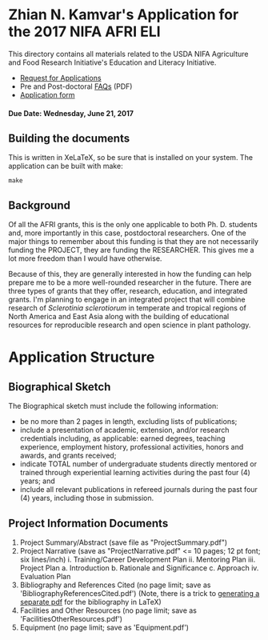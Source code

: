Zhian N. Kamvar's Application for the 2017 NIFA AFRI ELI
========================================================

This directory contains all materials related to the USDA NIFA Agriculture and
Food Research Initiative's Education and Literacy Initiative.

 - [Request for Applications]
 - Pre and Post-doctoral [FAQs] (PDF)
 - [Application form]


#### Due Date: Wednesday, June 21, 2017

Building the documents
----------------------

This is written in XeLaTeX, so be sure that is installed on your system. The
application can be built with make:

```
make
```

Background
----------

Of all the AFRI grants, this is the only one applicable to both Ph. D. students
and, more importantly in this case, postdoctoral researchers. One of the major
things to remember about this funding is that they are not necessarily funding
the PROJECT, they are funding the RESEARCHER. This gives me a lot more freedom
than I would have otherwise.

Because of this, they are generally interested in how the funding can help
prepare me to be a more well-rounded researcher in the future. There are three
types of grants that they offer, research, education, and integrated grants. I'm
planning to engage in an integrated project that will combine research of
*Sclerotinia sclerotiorum* in temperate and tropical regions of North America
and East Asia along with the building of educational resources for reproducible
research and open science in plant pathology.

[Request for Applications]: https://nifa.usda.gov/funding-opportunity/agriculture-and-food-research-initiative-food-agriculture-natural-resources
[FAQs]: https://nifa.usda.gov/sites/default/files/Predoctoral%20and%20Postdoctral%20Fellowship%20FAQs_0.pdf
[Application form]: https://www.grants.gov/web/grants/view-opportunity.html?oppId=293349

Application Structure
=====================

Biographical Sketch
-------------------

The Biographical sketch must include the following information:

* be no more than 2 pages in length, excluding lists of publications;
* include a presentation of academic, extension, and/or research credentials
  including, as applicable: earned degrees, teaching experience, employment
  history, professional activities, honors and awards, and grants received;
* indicate TOTAL number of undergraduate students directly mentored or trained
  through experiential learning activities during the past four (4) years; and
* include all relevant publications in refereed journals during the past four
  (4) years, including those in submission.

Project Information Documents
-----------------------------

1. Project Summary/Abstract (save file as "ProjectSummary.pdf")
2. Project Narrative (save as "ProjectNarrative.pdf" <= 10 pages; 12 pt font;
   six lines/inch)
      i. Training/Career Development Plan ii. Mentoring Plan iii. Project Plan
          a. Introduction
          b. Rationale and Significance
          c. Approach iv. Evaluation Plan
3. Bibliography and References Cited (no page limit; save as
   'BibliographyReferencesCited.pdf') (Note, there is a trick to [generating a
   separate pdf] for the bibliography in LaTeX)
4. Facilities and Other Resources (no page limit; save as
   'FacilitiesOtherResources.pdf')
5. Equipment (no page limit; save as 'Equipment.pdf')

[generating a separate pdf]: https://tex.stackexchange.com/a/224803/77699